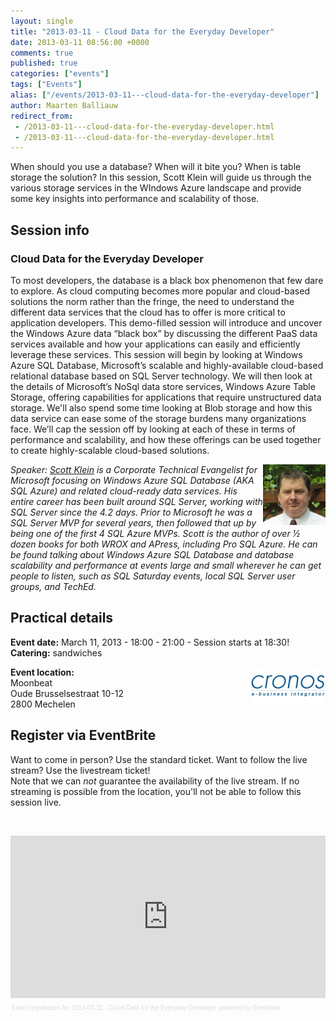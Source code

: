 ```yaml
---
layout: single
title: "2013-03-11 - Cloud Data for the Everyday Developer"
date: 2013-03-11 08:56:00 +0000
comments: true
published: true
categories: ["events"]
tags: ["Events"]
alias: ["/events/2013-03-11---cloud-data-for-the-everyday-developer"]
author: Maarten Balliauw
redirect_from:
 - /2013-03-11---cloud-data-for-the-everyday-developer.html
 - /2013-03-11---cloud-data-for-the-everyday-developer.html
---
```


<p>When should you use a database? When will it bite you? When is table storage the solution? In this session, Scott Klein will guide us through the various storage services in the WIndows Azure landscape and provide some key insights into performance and scalability of those.</p>
<h2>Session info</h2>
<h3>Cloud Data for the Everyday Developer</h3>
<p>To most developers, the database is a black box phenomenon that few dare to explore. As cloud computing becomes more popular and cloud-based solutions the norm rather than the fringe, the need to understand the different data services that the cloud has to offer is more critical to application developers. This demo-filled session will introduce and uncover the Windows Azure data &ldquo;black box&rdquo; by discussing the different PaaS data services available and how your applications can easily and efficiently leverage these services. This session will begin by looking at Windows Azure SQL Database, Microsoft&rsquo;s scalable and highly-available cloud-based relational database based on SQL Server technology. We will then look at the details of Microsoft&rsquo;s NoSql data store services, Windows Azure Table Storage, offering capabilities for applications that require unstructured data storage. We'll also spend some time looking at Blob storage and how this data service can ease some of the storage burdens many organizations face. We&rsquo;ll cap the session off by looking at each of these in terms of performance and scalability, and how these offerings can be used together to create highly-scalable cloud-based solutions.</p>
<p><em><img width="100" height="97" align="right" alt="Scott Klein" src="/assets/media/speakers/scott-klein.jpg">Speaker: <a href="http://www.scottlklein.com/">Scott Klein</a> is a Corporate Technical Evangelist for Microsoft focusing on Windows Azure SQL Database (AKA SQL Azure) and related cloud-ready data services. His entire career has been built around SQL Server, working with SQL Server since the 4.2 days. Prior to Microsoft he was a SQL Server MVP for several years, then followed that up by being one of the first 4 SQL Azure MVPs. Scott is the author of over &frac12; dozen books for both WROX and APress, including Pro SQL Azure. He can be found talking about Windows Azure SQL Database and database scalability and performance at events large and small wherever he can get people to listen, such as SQL Saturday events, local SQL Server user groups, and TechEd.</em></p>
<h2>Practical details</h2>
<p><strong>Event date:</strong>&nbsp;March 11, 2013 - 18:00 - 21:00 - Session starts at 18:30!<br><strong>Catering:</strong> sandwiches</p>
<p><strong><a href="http://www.cronos.be" target="_blank"><img width="120" height="60" align="right" alt="" src="/assets/media/sponsors/logo-cronos.jpg"></a>Event location:<br></strong>Moonbeat<br>Oude Brusselsestraat 10-12<br>2800 Mechelen</p>
<h2>Register via EventBrite</h2>
<p>Want to come in person? Use the standard ticket. Want to follow the live stream? Use the livestream ticket!<br>Note that&nbsp;we can <em>not</em> guarantee the availability of the live stream. If no streaming is possible from the location, you'll not be able to follow this session live.</p>
<p>&nbsp;</p>
<div style="width: 100%; text-align: left;"><iframe width="100%" height="260" src="http://www.eventbrite.com/tickets-external?eid=5357466326&amp;ref=etckt&amp;v=2" frameborder="0" marginwidth="5" marginheight="5" scrolling="auto" vspace="0" hspace="0" allowtransparency="true"></iframe>
<div style="font-family: Helvetica, Arial; font-size: 10px; padding: 5px 0 5px; margin: 2px; width: 100%; text-align: left;"><a style="color: #ddd; text-decoration: none;" href="http://www.eventbrite.com/r/etckt" target="_blank">Event registration</a><span style="color: #ddd;"> for </span><a style="color: #ddd; text-decoration: none;" href="http://www.eventbrite.com/event/5357466326?ref=etckt" target="_blank">2013-03-11 - Cloud Data for the Everyday Developer</a> <span style="color: #ddd;">powered by</span> <a style="color: #ddd; text-decoration: none;" href="http://www.eventbrite.com?ref=etckt" target="_blank">Eventbrite</a></div>
</div>








